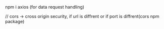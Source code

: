 npm i axios (for data request handling)

// cors -> cross origin security, if url is diffrent or if port is diffrent(cors npm package)